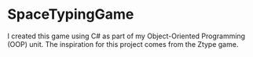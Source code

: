 # SpaceTypingGame
I created this game using C# as part of my Object-Oriented Programming (OOP) unit. The inspiration for this project comes from the Ztype game.

